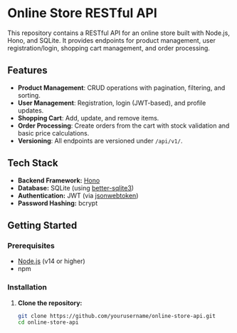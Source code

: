 # Online Store RESTful API

This repository contains a RESTful API for an online store built with Node.js, Hono, and SQLite. It provides endpoints for product management, user registration/login, shopping cart management, and order processing.

## Features

- **Product Management**: CRUD operations with pagination, filtering, and sorting.
- **User Management**: Registration, login (JWT-based), and profile updates.
- **Shopping Cart**: Add, update, and remove items.
- **Order Processing**: Create orders from the cart with stock validation and basic price calculations.
- **Versioning**: All endpoints are versioned under `/api/v1/`.

## Tech Stack

- **Backend Framework:** [Hono](https://github.com/honojs/hono)
- **Database:** SQLite (using [better-sqlite3](https://github.com/JoshuaWise/better-sqlite3))
- **Authentication:** JWT (via [jsonwebtoken](https://github.com/auth0/node-jsonwebtoken))
- **Password Hashing:** bcrypt

## Getting Started

### Prerequisites

- [Node.js](https://nodejs.org/) (v14 or higher)
- npm

### Installation

1. **Clone the repository:**

   ```bash
   git clone https://github.com/yourusername/online-store-api.git
   cd online-store-api
